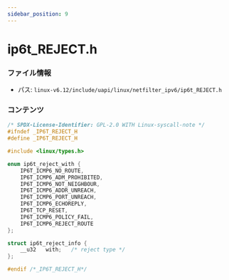 ```yaml
---
sidebar_position: 9
---
```

# ip6t_REJECT.h

### ファイル情報

- パス: `linux-v6.12/include/uapi/linux/netfilter_ipv6/ip6t_REJECT.h`

### コンテンツ

```h
/* SPDX-License-Identifier: GPL-2.0 WITH Linux-syscall-note */
#ifndef _IP6T_REJECT_H
#define _IP6T_REJECT_H

#include <linux/types.h>

enum ip6t_reject_with {
	IP6T_ICMP6_NO_ROUTE,
	IP6T_ICMP6_ADM_PROHIBITED,
	IP6T_ICMP6_NOT_NEIGHBOUR,
	IP6T_ICMP6_ADDR_UNREACH,
	IP6T_ICMP6_PORT_UNREACH,
	IP6T_ICMP6_ECHOREPLY,
	IP6T_TCP_RESET,
	IP6T_ICMP6_POLICY_FAIL,
	IP6T_ICMP6_REJECT_ROUTE
};

struct ip6t_reject_info {
	__u32	with;	/* reject type */
};

#endif /*_IP6T_REJECT_H*/

```
